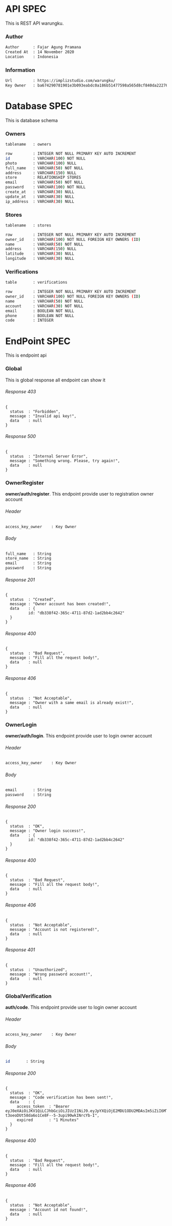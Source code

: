 # API SPEC
This is REST API warungku.

### Author
```bash
Author      : Fajar Agung Pramana
Created At  : 14 November 2020
Location    : Indonesia
```

### Information
```bash
Url         : https://implizstudio.com/warungku/
Key Owner   : ba674290781901e3b093eabdc0a186b51477598a565d8cf840da22276c344b51
```

# Database SPEC
This is database schema

### Owners
```bash
tablename   : owners
```
```bash
row         : INTEGER NOT NULL PRIMARY KEY AUTO INCREMENT
id          : VARCHAR(100) NOT NULL
photo       : VARCHAR(100) NULL
full_name   : VARCHAR(50) NOT NULL
address     : VARCHAR(150) NULL
store       : RELATIONSHIP STORES
email       : VARCHAR(50) NOT NULL
password    : VARCHAR(100) NOT NULL
create_at   : VARCHAR(30) NULL
update_at   : VARCHAR(30) NULL
ip_address  : VARCHAR(30) NULL
```

### Stores
```bash
tablename   : stores
```
```bash
row         : INTEGER NOT NULL PRIMARY KEY AUTO INCREMENT
owner_id    : VARCHAR(100) NOT NULL FOREIGN KEY OWNERS (ID)
name        : VARCHAR(50) NOT NULL
address     : VARCHAR(150) NULL 
latitude    : VARCHAR(30) NULL
longitude   : VARCHAR(30) NULL
```

### Verifications
```bash
table       : verifications
```
```bash
row         : INTEGER NOT NULL PRIMARY KEY AUTO INCREMENT
owner_id    : VARCHAR(100) NOT NULL FOREIGN KEY OWNERS (ID)
name        : VARCHAR(50) NOT NULL
account     : VARCHAR(30) NOT NULL
email       : BOOLEAN NOT NULL
phone       : BOOLEAN NOT NULL
code        : INTEGER
```

# EndPoint SPEC
This is endpoint api

### Global
This is global response all endpoint can show it

###### Response 403
```json5
{
  status  : "Forbidden",
  message : "Invalid api key!",
  data    : null 
}
```

###### Response 500
```json5
{
  status  : "Internal Server Error",
  message : "Something wrong. Please, try again!",
  data    : null 
}
```

### OwnerRegister
<b>owner/auth/register</b>. This endpoint provide user to registration owner account
###### Header
```bash
access_key_owner    : Key Owner 
```
###### Body
```bash
full_name   : String
store_name  : String
email       : String
password    : String
```
###### Response 201
```json5
{
  status  : "Created",
  message : "Owner account has been created!",
  data    : {
          id: "db338f42-365c-4711-87d2-1ad2bb4c2642"               
  }
}
```
###### Response 400
```json5
{
  status  : "Bad Request",
  message : "Fill all the request body!",
  data    : null 
}
```
###### Response 406
```json5
{
  status  : "Not Acceptable",
  message : "Owner with a same email is already exist!",
  data    : null 
}
```

### OwnerLogin
<b>owner/auth/login</b>. This endpoint provide user to login owner account

###### Header
```bash
access_key_owner    : Key Owner
```
###### Body
```bash
email       : String
password    : String
```
###### Response 200
```json5
{
  status  : "OK",
  message : "Owner login success!",
  data    : {
          id: "db338f42-365c-4711-87d2-1ad2bb4c2642"               
  } 
}
```
###### Response 400
```json5
{
  status  : "Bad Request",
  message : "Fill all the request body!",
  data    : null 
}
```
###### Response 406
```json5
{
  status  : "Not Acceptable",
  message : "Account is not registered!",
  data    : null 
}
```
###### Response 401
```json5
{
  status  : "Unauthorized",
  message : "Wrong password account!",
  data    : null 
}
```

### GlobalVerification
<b>auth/code</b>. This endpoint provide user to login owner account

###### Header
```bash
access_key_owner    : Key Owner
```
###### Body
```bash
id       : String
```
###### Response 200
```json5
{
  status  : "OK",
  message : "Code verification has been sent!",
  data    : {
     access_token  : "Bearer eyJ0eXAiOiJKV1QiLCJhbGciOiJIUzI1NiJ9.eyJpYXQiOjE2MDU1ODU2MDAsIm5iZiI6MTYwNTU4NTYwMCwianRpIjoiMGU0NzBlMWItYmUxZS00NmJkLWI3MDEtMmQ2ZWRhNjk2M2M5IiwiZXhwIjoxNjA1NTg1NjYwLCJpZGVudGl0eSI6WyJmMDRmYWM1Ny0yZjMxLTRhZmMtOTViYi0wYmI1YTZkYWM3YmEiXSwiZnJlc2giOnRydWUsInR5cGUiOiJhY2Nlc3MifQ.QR3-t3oeoDUt58da6o1Ce8F--5-3upi90wkINrcYb-I",
     expired       : "1 Minutes"                
  } 
}
```
###### Response 400
```json5
{
  status  : "Bad Request",
  message : "Fill all the request body!",
  data    : null
}
```
###### Response 406
```json5
{
  status  : "Not Acceptable",
  message : "Account id not found!",
  data    : null 
}
```